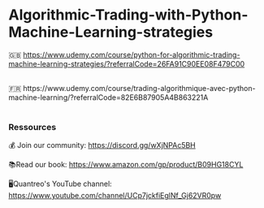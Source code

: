 # Algorithmic-Trading-with-Python-Machine-Learning-strategies

🇬🇧 https://www.udemy.com/course/python-for-algorithmic-trading-machine-learning-strategies/?referralCode=26FA91C90EE08F479C00 


<br>
🇫🇷 https://www.udemy.com/course/trading-algorithmique-avec-python-machine-learning/?referralCode=82E6B87905A4B863221A

<br>
<br>

### Ressources

💰 Join our community: https://discord.gg/wXjNPAc5BH

📚Read our book: https://www.amazon.com/gp/product/B09HG18CYL 

🖥️Quantreo's YouTube channel: https://www.youtube.com/channel/UCp7jckfiEglNf_Gj62VR0pw
